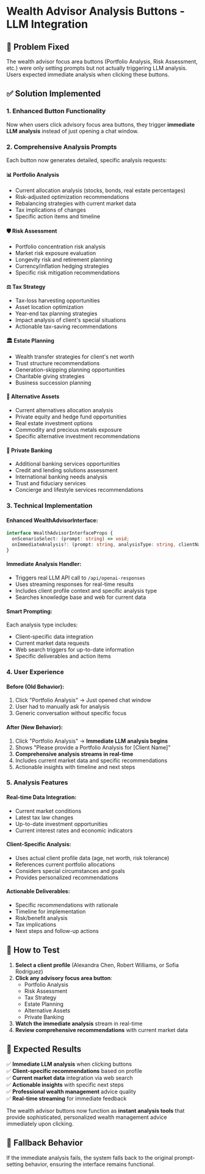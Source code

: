 # Wealth Advisor Analysis Buttons - LLM Integration

## 🎯 **Problem Fixed**
The wealth advisor focus area buttons (Portfolio Analysis, Risk Assessment, etc.) were only setting prompts but not actually triggering LLM analysis. Users expected immediate analysis when clicking these buttons.

## ✅ **Solution Implemented**

### **1. Enhanced Button Functionality**
Now when users click advisory focus area buttons, they trigger **immediate LLM analysis** instead of just opening a chat window.

### **2. Comprehensive Analysis Prompts**
Each button now generates detailed, specific analysis requests:

#### **📊 Portfolio Analysis**
- Current allocation analysis (stocks, bonds, real estate percentages)
- Risk-adjusted optimization recommendations  
- Rebalancing strategies with current market data
- Tax implications of changes
- Specific action items and timeline

#### **🛡️ Risk Assessment**
- Portfolio concentration risk analysis
- Market risk exposure evaluation
- Longevity risk and retirement planning
- Currency/inflation hedging strategies
- Specific risk mitigation recommendations

#### **⚖️ Tax Strategy**
- Tax-loss harvesting opportunities
- Asset location optimization
- Year-end tax planning strategies
- Impact analysis of client's special situations
- Actionable tax-saving recommendations

#### **🏛️ Estate Planning**
- Wealth transfer strategies for client's net worth
- Trust structure recommendations
- Generation-skipping planning opportunities
- Charitable giving strategies
- Business succession planning

#### **💎 Alternative Assets**
- Current alternatives allocation analysis
- Private equity and hedge fund opportunities
- Real estate investment options
- Commodity and precious metals exposure
- Specific alternative investment recommendations

#### **🤝 Private Banking**
- Additional banking services opportunities
- Credit and lending solutions assessment
- International banking needs analysis
- Trust and fiduciary services
- Concierge and lifestyle services recommendations

### **3. Technical Implementation**

#### **Enhanced WealthAdvisorInterface:**
```typescript
interface WealthAdvisorInterfaceProps {
  onScenarioSelect: (prompt: string) => void;
  onImmediateAnalysis?: (prompt: string, analysisType: string, clientName: string) => void;
}
```

#### **Immediate Analysis Handler:**
- Triggers real LLM API call to `/api/openai-responses`
- Uses streaming responses for real-time results
- Includes client profile context and specific analysis type
- Searches knowledge base and web for current data

#### **Smart Prompting:**
Each analysis type includes:
- Client-specific data integration
- Current market data requests
- Web search triggers for up-to-date information
- Specific deliverables and action items

### **4. User Experience**

#### **Before (Old Behavior):**
1. Click "Portfolio Analysis" → Just opened chat window
2. User had to manually ask for analysis
3. Generic conversation without specific focus

#### **After (New Behavior):**
1. Click "Portfolio Analysis" → **Immediate LLM analysis begins**
2. Shows "Please provide a Portfolio Analysis for [Client Name]"
3. **Comprehensive analysis streams in real-time**
4. Includes current market data and specific recommendations
5. Actionable insights with timeline and next steps

### **5. Analysis Features**

#### **Real-time Data Integration:**
- Current market conditions
- Latest tax law changes
- Up-to-date investment opportunities
- Current interest rates and economic indicators

#### **Client-Specific Analysis:**
- Uses actual client profile data (age, net worth, risk tolerance)
- References current portfolio allocations
- Considers special circumstances and goals
- Provides personalized recommendations

#### **Actionable Deliverables:**
- Specific recommendations with rationale
- Timeline for implementation
- Risk/benefit analysis
- Tax implications
- Next steps and follow-up actions

## 🧪 **How to Test**

1. **Select a client profile** (Alexandra Chen, Robert Williams, or Sofia Rodriguez)
2. **Click any advisory focus area button**:
   - Portfolio Analysis
   - Risk Assessment  
   - Tax Strategy
   - Estate Planning
   - Alternative Assets
   - Private Banking
3. **Watch the immediate analysis** stream in real-time
4. **Review comprehensive recommendations** with current market data

## 🎯 **Expected Results**

✅ **Immediate LLM analysis** when clicking buttons  
✅ **Client-specific recommendations** based on profile  
✅ **Current market data** integration via web search  
✅ **Actionable insights** with specific next steps  
✅ **Professional wealth management** advice quality  
✅ **Real-time streaming** for immediate feedback  

The wealth advisor buttons now function as **instant analysis tools** that provide sophisticated, personalized wealth management advice immediately upon clicking.

## 🔄 **Fallback Behavior**
If the immediate analysis fails, the system falls back to the original prompt-setting behavior, ensuring the interface remains functional.



